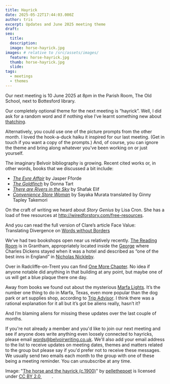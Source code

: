 ```yaml
---
title: Hayrick
date: 2025-05-22T17:44:03.000Z
author: tris
excerpt: Updates and June 2025 meeting theme
draft: 
seo:
  title:
  description:
  image: horse-hayrick.jpg
images: # relative to /src/assets/images/
  feature: horse-hayrick.jpg
  thumb: horse-hayrick.jpg
  slide:
tags:
  - meetings
  - themes
---
```


Our next meeting is 10 June 2025 at 8pm in the Parish Room, The Old School, next to Bottesford library. 

Our completely optional theme for the next meeting is “hayrick”. Well, I did ask for a random word and if nothing else I’ve learnt something new about [thatching](https://thatchinginfo.com/thatching-ricks-stacks-in-britain).

Alternatively, you could use one of the picture prompts from the other month. I loved the hook-a-duck haiku it inspired for our last meeting. (Get in touch if you want a copy of the prompts.) And, of course, you can ignore the theme and bring along whatever you’ve been working on or just yourself.


The imaginary Belvoir bibliography is growing. Recent cited works or, in other words, books that we discussed a bit include:

- [_The Eyre Affair_](https://www.jasperfforde.com/subindex/tn1subindex.html) by Jasper Fforde
- [_The Goldfinch_](https://www.pulitzer.org/winners/donna-tartt) by Donna Tart 
- [_There are Rivers in the Sky_](https://www.penguin.co.uk/books/316776/there-are-rivers-in-the-sky-by-shafak-elif/9780241988749) by Shafak Elif
- [_Convenience Store Woman_](https://granta.com/products/convenience-store-woman) by Sayaka Murata translated by Ginny Tapley Takemori

On the craft of writing we heard about _Story Genius_ by Lisa Cron. She has a load of free resources at http://wiredforstory.com/free-resources. 

And you can read the full version of Clare’s article Face Value: Translating Divergence on [Words without Borders](https://wordswithoutborders.org/read/article/2025-02/face-value-translating-divergence-clare-richards)

We’ve had two bookshops open near us relatively recently. [The Reading Room](https://the-reading-room-grantham.square.site) is in Grantham, appropriately located inside the [George](https://www.granthamcivicsociety.co.uk/charles-dickens) where Charles Dickens stayed when it was a hotel and described as “one of the best inns in England” in [Nicholas Nickleby](https://standardebooks.org/ebooks/charles-dickens/nicholas-nickleby).

Over in Radcliffe-on-Trent you can find [One More Chapter](https://www.onemorechapter.shop). No idea if anyone notable did anything in that building at any point, but maybe one of us will get a blue plaque there one day. 

Away from books we found out about the mysterious [Marfa Lights](https://www.cityofmarfa.com/visit/page/marfa-lights). It’s the number one thing to do in Marfa, Texas, even more popular than the dog park or art supplies shop, according to [Trip Advisor](https://www.tripadvisor.com/Attractions-g56230-Activities-Marfa_Texas.html). I think there was a rational explanation for it all but it’s got be aliens really, hasn’t it? 

And I’m blaming aliens for missing these updates over the last couple of months. 

If you're not already a member and you'd like to join our next meeting and see if anyone does write anything even loosely connected to hayricks, please email words@belvoirwriting.co.uk. We'll also add your email address to the list to receive updates on meeting dates, themes and matters related to the group but please say if you'd prefer not to receive these messages. We usually send two emails each month to the group with one of these being a meeting reminder. You can unsubscribe at any time.
<p class="attribution">Image: "<a rel="noopener noreferrer" href="https://www.flickr.com/photos/47201412@N02/20176597928">The horse and the hayrick (c.1900)</a>" by <a rel="noopener noreferrer" href="https://www.flickr.com/photos/47201412@N02">pellethepoet</a> is licensed under <a rel="noopener noreferrer" href="https://creativecommons.org/licenses/by/2.0/?ref=openverse">CC BY 2.0 <img src="https://mirrors.creativecommons.org/presskit/icons/cc.svg" style="height: 1em; margin-right: 0.125em; display: inline;" /><img src="https://mirrors.creativecommons.org/presskit/icons/by.svg" style="height: 1em; margin-right: 0.125em; display: inline;" /></a>.</p>